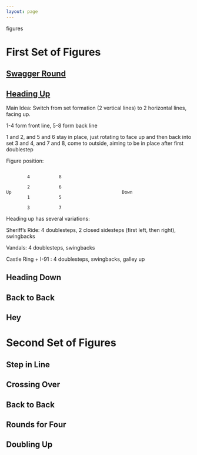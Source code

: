 ```yaml
---
layout: page
---
```


figures

# First Set of Figures

## [Swagger Round](#swagger-round)

## [Heading Up](#heading-up)

Main Idea: Switch from set formation (2 vertical lines) to 2 horizontal lines, facing up.

1-4 form front line, 5-8 form back line

1 and 2, and 5 and 6 stay in place, just rotating to face up and then back into set
3 and 4, and 7 and 8, come to outside, aiming to be in place after first doublestep

Figure position:

```					

        4			8
  
        2			6
Up											Down
        1			5

        3			7

```
Heading up has several variations:

Sheriff’s Ride: 4 doublesteps, 2 closed sidesteps (first left, then right), swingbacks

Vandals: 4 doublesteps, swingbacks

Castle Ring + I-91 : 4 doublesteps, swingbacks, galley up


## Heading Down

## Back to Back

## Hey

# Second Set of Figures

## Step in Line

## Crossing Over

## Back to Back

## Rounds for Four

## Doubling Up

